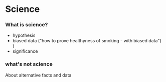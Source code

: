 # Science #

### What is science? ###
- hypothesis
- biased data ("how to prove healthyness of smoking - with biased data")
)
- significance
### what's not science ###
About alternative facts and data


